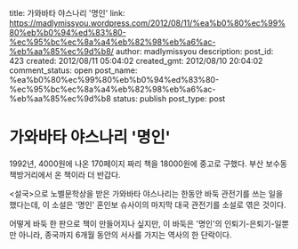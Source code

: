 title: 가와바타 야스나리 '명인'
link: https://madlymissyou.wordpress.com/2012/08/11/%ea%b0%80%ec%99%80%eb%b0%94%ed%83%80-%ec%95%bc%ec%8a%a4%eb%82%98%eb%a6%ac-%eb%aa%85%ec%9d%b8/
author: madlymissyou
description: 
post_id: 423
created: 2012/08/11 05:04:02
created_gmt: 2012/08/10 20:04:02
comment_status: open
post_name: %ea%b0%80%ec%99%80%eb%b0%94%ed%83%80-%ec%95%bc%ec%8a%a4%eb%82%98%eb%a6%ac-%eb%aa%85%ec%9d%b8
status: publish
post_type: post

# 가와바타 야스나리 '명인'

1992년, 4000원에 나온 170페이지 짜리 책을 18000원에 중고로 구했다. 부산 보수동 책방거리에서 온 책이라 더 반갑다.

<설국>으로 노벨문학상을 받은 가와바타 야스나리는 한동안 바둑 관전기를 쓰는 일을 했다는데, 이 소설은 '명인' 혼인보 슈사이의 마지막 대국 관전기를 소설로 엮은 것이다.

어떻게 바둑 한 판으로 책이 만들어지나 싶지만, 이 바둑은 '명인'의 인퇴기-은퇴기-일뿐만 아니라, 종국까지 6개월 동안의 서사를 가지는 역사의 한 단락이다.